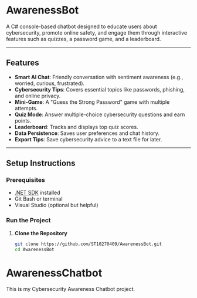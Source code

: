 # AwarenessBot
A C# console-based chatbot designed to educate users about cybersecurity, promote online safety, and engage them through interactive features such as quizzes, a password game, and a leaderboard.

---

##  Features

- **Smart AI Chat**: Friendly conversation with sentiment awareness (e.g., worried, curious, frustrated).
- **Cybersecurity Tips**: Covers essential topics like passwords, phishing, and online privacy.
- **Mini-Game**: A "Guess the Strong Password" game with multiple attempts.
- **Quiz Mode**: Answer multiple-choice cybersecurity questions and earn points.
- **Leaderboard**: Tracks and displays top quiz scores.
- **Data Persistence**: Saves user preferences and chat history.
- **Export Tips**: Save cybersecurity advice to a text file for later.

---

## Setup Instructions

### Prerequisites

- [.NET SDK](https://dotnet.microsoft.com/download) installed
- Git Bash or terminal
- Visual Studio (optional but helpful)

### Run the Project

1. **Clone the Repository**
   ```bash
   git clone https://github.com/ST10270409/AwarenessBot.git
   cd AwarenessBot
# AwarenessChatbot
This is my Cybersecurity Awareness Chatbot project.
